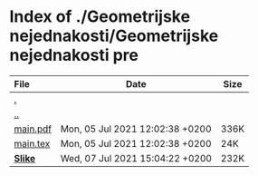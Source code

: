 # Index of ./Geometrijske nejednakosti/Geometrijske nejednakosti pre

File | Date | Size
:--- | --- | ---
[.](.) | |
[..](..) | |
[main.pdf](main.pdf) | Mon, 05 Jul 2021 12:02:38 +0200 | 336K
[main.tex](main.tex) | Mon, 05 Jul 2021 12:02:38 +0200 | 24K
[**Slike**](Slike) | Wed, 07 Jul 2021 15:04:22 +0200 | 232K
